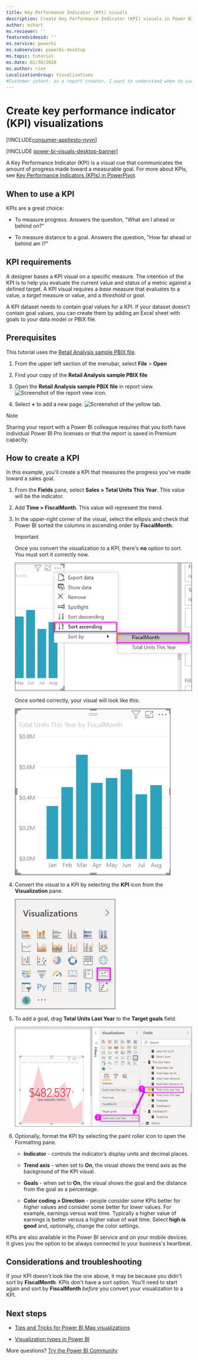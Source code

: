 ```yaml
---
title: Key Performance Indicator (KPI) visuals
description: Create Key Performance Indicator (KPI) visuals in Power BI 
author: mihart
ms.reviewer: ''
featuredvideoid: ''
ms.service: powerbi
ms.subservice: powerbi-desktop
ms.topic: tutorial
ms.date: 01/30/2020
ms.author: rien
LocalizationGroup: Visualizations
#Customer intent: as a report creator, I want to understand when to use a KPI to visualize my data because there are so many different visual types, I want to be sure that a KPI is the best choice for my intent.  
---
```


# Create key performance indicator (KPI) visualizations

[!INCLUDE[consumer-appliesto-nyyn](../includes/consumer-appliesto-nyyn.md)]

[!INCLUDE [power-bi-visuals-desktop-banner](../includes/power-bi-visuals-desktop-banner.md)]

A Key Performance Indicator (KPI) is a visual cue that communicates the amount of progress made toward a measurable goal. For more about KPIs, see [Key Performance Indicators (KPIs) in PowerPivot](/previous-versions/sql/sql-server-2012/hh272050(v=sql.110)).


## When to use a KPI

KPIs are a great choice:

* To measure progress. Answers the question, "What am I ahead or behind on?"

* To measure distance to a goal. Answers the question, "How far ahead or behind am I?"

## KPI requirements

A designer bases a KPI visual on a specific measure. The intention of the KPI is to help you evaluate the current value and status of a metric against a defined target. A KPI visual requires a *base* measure that evaluates to a value, a *target* measure or value, and a *threshold* or *goal*.

A KPI dataset needs to contain goal values for a KPI. If your dataset doesn't contain goal values, you can create them by adding an Excel sheet with goals to your data model or PBIX file.

## Prerequisites

This tutorial uses the [Retail Analysis sample PBIX file](https://download.microsoft.com/download/9/6/D/96DDC2FF-2568-491D-AAFA-AFDD6F763AE3/Retail%20Analysis%20Sample%20PBIX.pbix).

1. From the upper left section of the menubar, select **File** > **Open**

1. Find your copy of the **Retail Analysis sample PBIX file**

1. Open the **Retail Analysis sample PBIX file** in report view. ![Screenshot of the report view icon.](media/power-bi-visualization-kpi/power-bi-report-view.png)

1. Select **+** to add a new page. ![Screenshot of the yellow tab.](media/power-bi-visualization-kpi/power-bi-yellow-tab.png)

> [!NOTE]
> Sharing your report with a Power BI colleague requires that you both have individual Power BI Pro licenses or that the report is saved in Premium capacity.    

## How to create a KPI

In this example, you'll create a KPI that measures the progress you've made toward a sales goal.

1. From the **Fields** pane, select **Sales > Total Units This Year**.  This value will be the indicator.

1. Add **Time > FiscalMonth**.  This value will represent the trend.

1. In the upper-right corner of the visual, select the ellipsis and check that Power BI sorted the columns in ascending order by **FiscalMonth**.

    > [!IMPORTANT]
    > Once you convert the visualization to a KPI, there's **no** option to sort. You must sort it correctly now.

    ![Screenshot of the ellipsis menu expanded with Sort ascending and FiscalMonth selected.](media/power-bi-visualization-kpi/power-bi-ascending-by-fiscal-month.png)

    Once sorted correctly, your visual will look like this:

    ![Screenshot of the visual sorted correctly.](media/power-bi-visualization-kpi/power-bi-chart.png)

1. Convert the visual to a KPI by selecting the **KPI** icon from the **Visualization** pane.

    ![Screenshot of the Visualizations pane with the KPI icon called out.](media/power-bi-visualization-kpi/power-bi-kpi-template.png)

1. To add a goal, drag **Total Units Last Year** to the **Target goals** field.

    ![Screenshot of the finished KPI visual and the Fields pane with the values depicted.](media/power-bi-visualization-kpi/power-bi-kpi-done.png)

1. Optionally, format the KPI by selecting the paint roller icon to open the Formatting pane.

    * **Indicator** - controls the indicator’s display units and decimal places.

    * **Trend axis** - when set to **On**, the visual shows the trend axis as the background of the KPI visual.  

    * **Goals** - when set to **On**, the visual shows the goal and the distance from the goal as a percentage.

    * **Color coding > Direction** - people consider some KPIs better for *higher* values and consider some better for *lower* values. For example, earnings versus wait time. Typically a higher value of earnings is better versus a higher value of wait time. Select **high is good** and, optionally, change the color settings.

KPIs are also available in the Power BI service and on your mobile devices. It gives you the option to be always connected to your business's heartbeat.

## Considerations and troubleshooting

If your KPI doesn't look like the one above, it may be because you didn't sort by **FiscalMonth**. KPIs don't have a sort option. You'll need to start again and sort by **FiscalMonth** *before* you convert your visualization to a KPI.

## Next steps

* [Tips and Tricks for Power BI Map visualizations](power-bi-map-tips-and-tricks.md)

* [Visualization types in Power BI](power-bi-visualization-types-for-reports-and-q-and-a.md)

More questions? [Try the Power BI Community](https://community.powerbi.com/)
